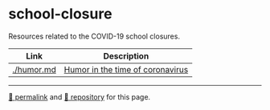 # school-closure

Resources related to the COVID-19 school closures.

| Link | Description |
| -- | -- |
| [./humor.md](https://dcpetty.github.io/school-closure/humor.md) | [Humor in the time of coronavirus](https://isbn.nu/1-4000-3468-X) |

<hr>

[&#128279; permalink](https://psb-david-petty.github.io/school-closure/) and [&#128297; repository](https://psb-david-petty.github.io/school-closure/) for this page.

